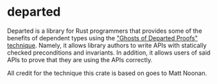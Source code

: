 # departed
Departed is a library for Rust programmers that provides some of the benefits of dependent types using the ["Ghosts of Departed Proofs" technique](https://kataskeue.com/gdp.pdf). Namely, it allows library authors to write APIs with statically checked preconditions and invariants. In addition, it allows users of said APIs to prove that they are using the APIs correctly.

All credit for the technique this crate is based on goes to Matt Noonan.
